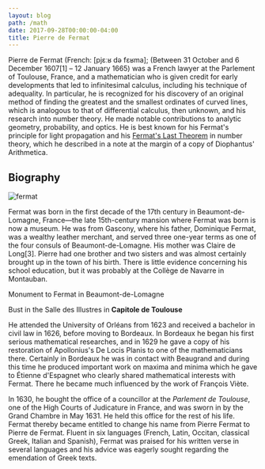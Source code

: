```yaml
---
layout: blog
path: /math
date: 2017-09-28T00:00:00-04:00
title: Pierre de Fermat
---
```


Pierre de Fermat (French: \[pjɛːʁ də fɛʁma\]; (Between 31 October and 6 December 1607\[1\] – 12 January 1665) was a French lawyer at the Parlement of Toulouse, France, and a mathematician who is given credit for early developments that led to infinitesimal calculus, including his technique of adequality. In particular, he is recognized for his discovery of an original method of finding the greatest and the smallest ordinates of curved lines, which is analogous to that of differential calculus, then unknown, and his research into number theory. He made notable contributions to analytic geometry, probability, and optics. He is best known for his Fermat's principle for light propagation and his [Fermat's Last Theorem](https://en.wikipedia.org/wiki/Fermat%27s_principle) in number theory, which he described in a note at the margin of a copy of Diophantus' Arithmetica.

## Biography

![fermat](/public/static/Pierre_de_Fermat.jpg)

Fermat was born in the first decade of the 17th century in Beaumont-de-Lomagne, France—the late 15th-century mansion where Fermat was born is now a museum. He was from Gascony, where his father, Dominique Fermat, was a wealthy leather merchant, and served three one-year terms as one of the four consuls of Beaumont-de-Lomagne. His mother was Claire de Long\[3\]. Pierre had one brother and two sisters and was almost certainly brought up in the town of his birth. There is little evidence concerning his school education, but it was probably at the Collège de Navarre in Montauban.

Monument to Fermat in Beaumont-de-Lomagne

Bust in the Salle des Illustres in **Capitole de Toulouse**

He attended the University of Orléans from 1623 and received a bachelor in civil law in 1626, before moving to Bordeaux. In Bordeaux he began his first serious mathematical researches, and in 1629 he gave a copy of his restoration of Apollonius's De Locis Planis to one of the mathematicians there. Certainly in Bordeaux he was in contact with Beaugrand and during this time he produced important work on maxima and minima which he gave to Étienne d'Espagnet who clearly shared mathematical interests with Fermat. There he became much influenced by the work of François Viète.

In 1630, he bought the office of a councillor at the *Parlement de Toulouse*, one of the High Courts of Judicature in France, and was sworn in by the Grand Chambre in May 1631. He held this office for the rest of his life. Fermat thereby became entitled to change his name from Pierre Fermat to Pierre de Fermat. Fluent in six languages (French, Latin, Occitan, classical Greek, Italian and Spanish), Fermat was praised for his written verse in several languages and his advice was eagerly sought regarding the emendation of Greek texts.

